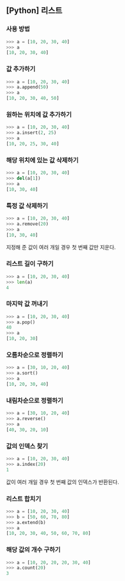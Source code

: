 ## [Python] 리스트

### 사용 방법
``` python
>>> a = [10, 20, 30, 40]
>>> a
[10, 20, 30, 40]
```

### 값 추가하기
``` python
>>> a = [10, 20, 30, 40]
>>> a.append(50)
>>> a
[10, 20, 30, 40, 50]
```

### 원하는 위치에 값 추가하기
``` python
>>> a = [10, 20, 30, 40]
>>> a.insert(2, 25)
>>> a
[10, 20, 25, 30, 40]
```

### 해당 위치에 있는 값 삭제하기
``` python
>>> a = [10, 20, 30, 40]
>>> del(a[1])
>>> a
[10, 30, 40]
```

### 특정 값 삭제하기
``` python
>>> a = [10, 20, 30, 40]
>>> a.remove(20)
>>> a
[10, 30, 40]
```
지정해 준 값이 여러 개일 경우 첫 번째 값만 지운다.


### 리스트 길이 구하기
``` python
>>> a = [10, 20, 30, 40]
>>> len(a)
4
```

### 마지막 값 꺼내기
``` python
>>> a = [10, 20, 30, 40]
>>> a.pop()
40
>>> a
[10, 20, 30]
```

### 오름차순으로 정렬하기
``` python
>>> a = [30, 10, 20, 40]
>>> a.sort()
>>> a
[10, 20, 30, 40]
```

### 내림차순으로 정렬하기
``` python
>>> a = [30, 10, 20, 40]
>>> a.reverse()
>>> a
[40, 30, 20, 10]
```

### 값의 인덱스 찾기
``` python
>>> a = [10, 20, 30, 40]
>>> a.index(20)
1
```
값이 여러 개일 경우 첫 번째 값의 인덱스가 반환된다.

### 리스트 합치기
``` python
>>> a = [10, 20, 30, 40]
>>> b = [50, 60, 70, 80]
>>> a.extend(b)
>>> a
[10, 20, 30, 40, 50, 60, 70, 80]
```

### 해당 값의 개수 구하기
``` python
>>> a = [10, 20, 20, 20, 30, 40]
>>> a.count(20)
3
```